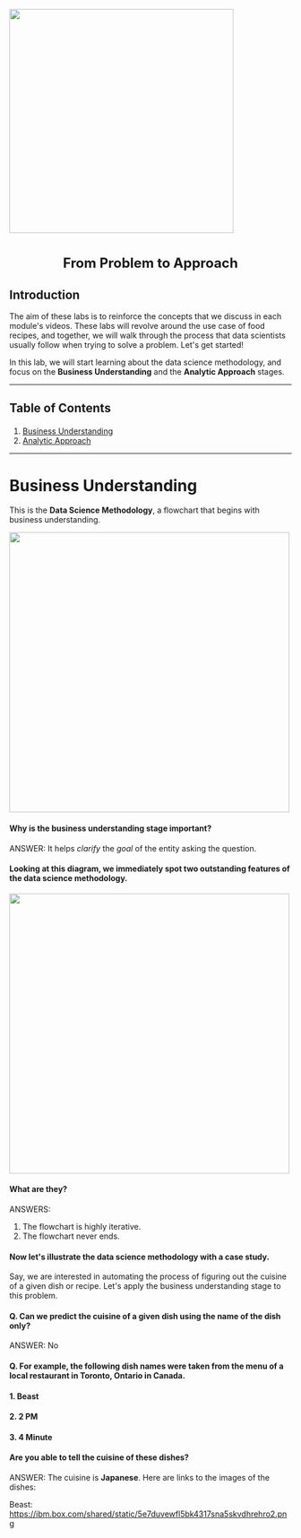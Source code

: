 <a href="https://cognitiveclass.ai"><img src = "https://ibm.box.com/shared/static/9gegpsmnsoo25ikkbl4qzlvlyjbgxs5x.png" width = 400> </a>

<h1 align=center><font size = 5>From Problem to Approach</font></h1>

## Introduction

The aim of these labs is to reinforce the concepts that we discuss in each module's videos. These labs will revolve around the use case of food recipes, and together, we will walk through the process that data scientists usually follow when trying to solve a problem. Let's get started!

In this lab, we will start learning about the data science methodology, and focus on the **Business Understanding** and the **Analytic Approach** stages.

------------

## Table of Contents

<div class="alert alert-block alert-info" style="margin-top: 20px">

1. [Business Understanding](#0)<br>
2. [Analytic Approach](#2) <br>
</div>
<hr>

# Business Understanding <a id="0"></a>

This is the **Data Science Methodology**, a flowchart that begins with business understanding.

<img src="https://ibm.box.com/shared/static/eyl60n09iige3eo5tac3dweqko2s58oo.png" width=500>

#### Why is the business understanding stage important?

ANSWER: It helps *clarify* the *goal* of the entity asking the question.

#### Looking at this diagram, we immediately spot two outstanding features of the data science methodology.

<img src = "https://ibm.box.com/shared/static/6u3evi4h52e80cq78alqgza8nhfy8vhl.png" width = 500> 

#### What are they?

ANSWERS: 
1. The flowchart is highly iterative.
2. The flowchart never ends. 

#### Now let's illustrate the data science methodology with a case study.

Say, we are interested in automating the process of figuring out the cuisine of a given dish or recipe. Let's apply the business understanding stage to this problem.

#### Q. Can we predict the cuisine of a given dish using the name of the dish only?

ANSWER: No

#### Q. For example, the following dish names were taken from the menu of a local restaurant in Toronto, Ontario in Canada. 

#### 1. Beast
#### 2. 2 PM
#### 3. 4 Minute

#### Are you able to tell the cuisine of these dishes?

ANSWER: The cuisine is <strong>Japanese</strong>. Here are links to the images of the dishes:

Beast: https://ibm.box.com/shared/static/5e7duvewfl5bk4317sna5skvdhrehro2.png






